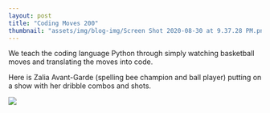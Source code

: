 ```yaml
---
layout: post
title: "Coding Moves 200"
thumbnail: "assets/img/blog-img/Screen Shot 2020-08-30 at 9.37.28 PM.png"
---
```


We teach the coding language Python through simply watching basketball moves and translating the moves into code. 

Here is Zalia Avant-Garde (spelling bee champion and ball player) putting on a show with her dribble combos and shots. 

![]({{site.url}}{{site.baseurl}}/assets/img/blog-img/Coding_Moves.png?raw=true)
